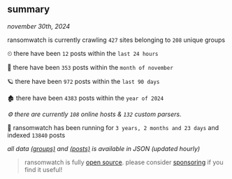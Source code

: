 
## summary
_november 30th, 2024_

ransomwatch is currently crawling `427` sites belonging to `208` unique groups

⏲ there have been `12` posts within the `last 24 hours`

🦈 there have been `353` posts within the `month of november`

🪐 there have been `972` posts within the `last 90 days`

🏚 there have been `4383` posts within the `year of 2024`

_⚙️ there are currently `108` online hosts & `132` custom parsers._

🦕 ransomwatch has been running for `3 years, 2 months and 23 days` and indexed `13840` posts

_all data  [(groups)](http://ransomwhat.telemetry.ltd/groups) and [(posts)](http://ransomwhat.telemetry.ltd/posts) is available in JSON (updated hourly)_

> ransomwatch is fully [open source](https://github.com/joshhighet/ransomwatch#ransomwatch--). please consider [sponsoring](https://github.com/sponsors/joshhighet) if you find it useful!
